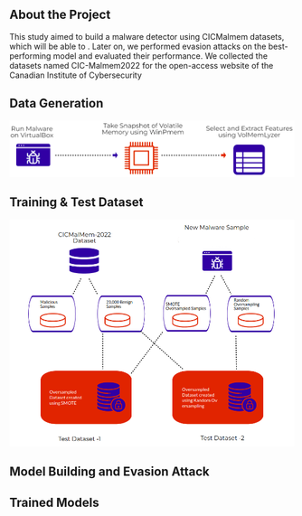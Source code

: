 ## About the Project
This study aimed to build a malware detector using CICMalmem datasets, which will be able to . Later on, we performed evasion attacks on the best-performing model and evaluated their performance. We collected the datasets named CIC-Malmem2022 for the open-access website of the Canadian Institute of Cybersecurity 


## Data Generation 
![Screenshot](datasetgeneration.png)

## Training & Test Dataset 
![Screenshot](dataset.png)

## Model Building and Evasion Attack

## Trained Models 
